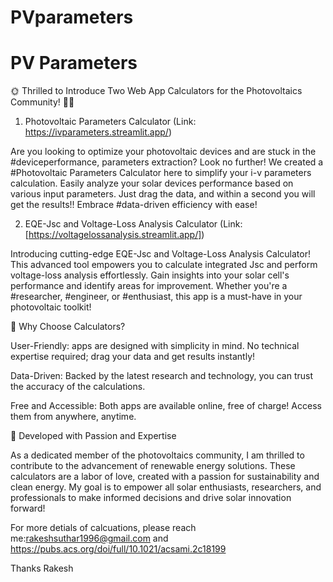 # PVparameters

# PV Parameters

🌞 Thrilled to Introduce Two Web App Calculators for the Photovoltaics Community! 🚀🔌

1. Photovoltaic Parameters Calculator (Link: https://ivparameters.streamlit.app/)

Are you looking to optimize your photovoltaic devices and are stuck in the #deviceperformance, parameters extraction? Look no further! We created a #Photovoltaic Parameters Calculator here to simplify your i-v parameters calculation. Easily analyze your solar devices performance based on various input parameters. Just drag the data, and within a second you will get the results!! Embrace #data-driven efficiency with ease!

2. EQE-Jsc and Voltage-Loss Analysis Calculator (Link: [https://voltagelossanalysis.streamlit.app/])

Introducing cutting-edge EQE-Jsc and Voltage-Loss Analysis Calculator! This advanced tool empowers you to calculate integrated Jsc and perform voltage-loss analysis effortlessly. Gain insights into your solar cell's performance and identify areas for improvement. Whether you're a #researcher, #engineer, or #enthusiast, this app is a must-have in your photovoltaic toolkit!



🚀 Why Choose Calculators?

User-Friendly: apps are designed with simplicity in mind. No technical expertise required; drag your data and get results instantly!

Data-Driven: Backed by the latest research and technology, you can trust the accuracy of the calculations.

Free and Accessible: Both apps are available online, free of charge! Access them from anywhere, anytime.



🔬 Developed with Passion and Expertise

As a dedicated member of the photovoltaics community, I am thrilled to contribute to the advancement of renewable energy solutions. These calculators are a labor of love, created with a passion for sustainability and clean energy. My goal is to empower all solar enthusiasts, researchers, and professionals to make informed decisions and drive solar innovation forward!

For more detials of calcuations, please reach me:rakeshsuthar1996@gmail.com
and https://pubs.acs.org/doi/full/10.1021/acsami.2c18199

Thanks
Rakesh
